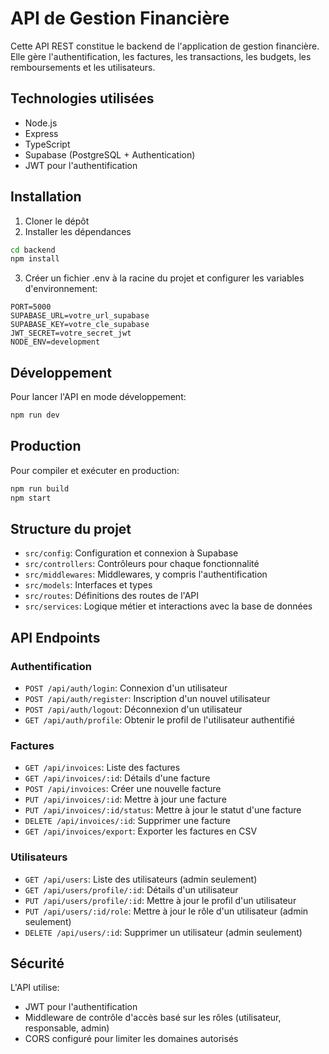 # API de Gestion Financière

Cette API REST constitue le backend de l'application de gestion financière. Elle gère l'authentification, les factures, les transactions, les budgets, les remboursements et les utilisateurs.

## Technologies utilisées

- Node.js
- Express
- TypeScript
- Supabase (PostgreSQL + Authentication)
- JWT pour l'authentification

## Installation

1. Cloner le dépôt
2. Installer les dépendances
```bash
cd backend
npm install
```

3. Créer un fichier .env à la racine du projet et configurer les variables d'environnement:
```
PORT=5000
SUPABASE_URL=votre_url_supabase
SUPABASE_KEY=votre_cle_supabase
JWT_SECRET=votre_secret_jwt
NODE_ENV=development
```

## Développement

Pour lancer l'API en mode développement:
```bash
npm run dev
```

## Production

Pour compiler et exécuter en production:
```bash
npm run build
npm start
```

## Structure du projet

- `src/config`: Configuration et connexion à Supabase
- `src/controllers`: Contrôleurs pour chaque fonctionnalité
- `src/middlewares`: Middlewares, y compris l'authentification
- `src/models`: Interfaces et types
- `src/routes`: Définitions des routes de l'API
- `src/services`: Logique métier et interactions avec la base de données

## API Endpoints

### Authentification
- `POST /api/auth/login`: Connexion d'un utilisateur
- `POST /api/auth/register`: Inscription d'un nouvel utilisateur
- `POST /api/auth/logout`: Déconnexion d'un utilisateur
- `GET /api/auth/profile`: Obtenir le profil de l'utilisateur authentifié

### Factures
- `GET /api/invoices`: Liste des factures
- `GET /api/invoices/:id`: Détails d'une facture
- `POST /api/invoices`: Créer une nouvelle facture
- `PUT /api/invoices/:id`: Mettre à jour une facture
- `PUT /api/invoices/:id/status`: Mettre à jour le statut d'une facture
- `DELETE /api/invoices/:id`: Supprimer une facture
- `GET /api/invoices/export`: Exporter les factures en CSV

### Utilisateurs
- `GET /api/users`: Liste des utilisateurs (admin seulement)
- `GET /api/users/profile/:id`: Détails d'un utilisateur
- `PUT /api/users/profile/:id`: Mettre à jour le profil d'un utilisateur
- `PUT /api/users/:id/role`: Mettre à jour le rôle d'un utilisateur (admin seulement)
- `DELETE /api/users/:id`: Supprimer un utilisateur (admin seulement)

## Sécurité

L'API utilise:
- JWT pour l'authentification
- Middleware de contrôle d'accès basé sur les rôles (utilisateur, responsable, admin)
- CORS configuré pour limiter les domaines autorisés 